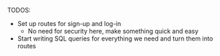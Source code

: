 TODOS:

-   Set up routes for sign-up and log-in
    -   No need for security here, make something quick and easy
-   Start writing SQL queries for everything we need and turn them into routes
